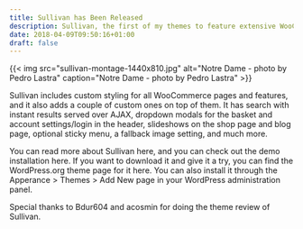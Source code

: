```yaml
---
title: Sullivan has Been Released
description: Sullivan, the first of my themes to feature extensive WooCommerce support, is now available as a free download on WordPress.org.
date: 2018-04-09T09:50:16+01:00
draft: false
---
```


{{< img src="sullivan-montage-1440x810.jpg" alt="Notre Dame - photo by Pedro Lastra" caption="Notre Dame - photo by Pedro Lastra" >}}

Sullivan includes custom styling for all WooCommerce pages and features, and it also adds a couple of custom ones on top of them. It has search with instant results served over AJAX, dropdown modals for the basket and account settings/login in the header, slideshows on the shop page and blog page, optional sticky menu, a fallback image setting, and much more.

You can read more about Sullivan here, and you can check out the demo installation here. If you want to download it and give it a try, you can find the WordPress.org theme page for it here. You can also install it through the Apperance > Themes > Add New page in your WordPress administration panel.

Special thanks to Bdur604 and acosmin for doing the theme review of Sullivan.
